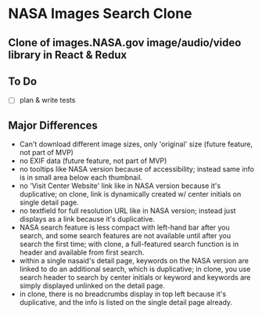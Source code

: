 # NASA Images Search Clone

## Clone of images.NASA.gov image/audio/video library in React & Redux

## To Do

- [ ] plan & write tests

## Major Differences

- Can't download different image sizes, only 'original' size (future feature, not part of MVP)
- no EXIF data (future feature, not part of MVP)
- no tooltips like NASA version because of accessibility; instead same info is in small area below each thumbnail.
- no 'Visit Center Website' link like in NASA version because it's duplicative; on clone, link is dynamically created w/ center initials on single detail page.
- no textfield for full resolution URL like in NASA version; instead just displays as a link because it's duplicative.
- NASA search feature is less compact with left-hand bar after you search, and some search features are not available until after you search the first time; with clone, a full-featured search function is in header and available from first search.
- within a single nasaid's detail page, keywords on the NASA version are linked to do an additional search, which is duplicative; in clone, you use search header to search by center initials or keyword and keywords are simply displayed unlinked on the detail page.
- in clone, there is no breadcrumbs display in top left because it's duplicative, and the info is listed on the single detail page already.
